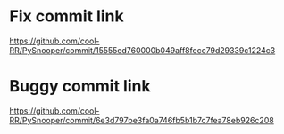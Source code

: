 # Fix commit link

https://github.com/cool-RR/PySnooper/commit/15555ed760000b049aff8fecc79d29339c1224c3

# Buggy commit link

https://github.com/cool-RR/PySnooper/commit/6e3d797be3fa0a746fb5b1b7c7fea78eb926c208